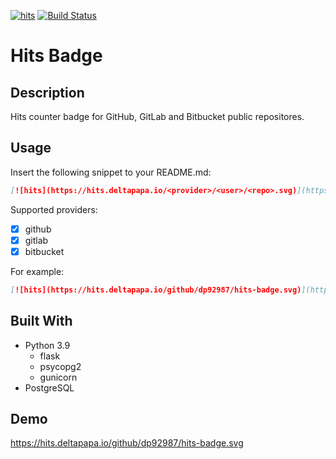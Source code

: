 [![hits](https://hits.deltapapa.io/github/dp92987/hits-badge.svg)](https://hits.deltapapa.io) [![Build Status](https://api.travis-ci.com/dp92987/hits-badge.svg?branch=master)](https://app.travis-ci.com/dp92987/hits-badge)

# Hits Badge

## Description

Hits counter badge for GitHub, GitLab and Bitbucket public repositores.

## Usage

Insert the following snippet to your README.md:

```markdown
[![hits](https://hits.deltapapa.io/<provider>/<user>/<repo>.svg)](https://hits.deltapapa.io)
```

Supported providers:
- [x] github
- [x] gitlab
- [x] bitbucket

For example:

```markdown
[![hits](https://hits.deltapapa.io/github/dp92987/hits-badge.svg)](https://hits.deltapapa.io)
```

## Built With
* Python 3.9
  * flask
  * psycopg2
  * gunicorn
* PostgreSQL

## Demo

https://hits.deltapapa.io/github/dp92987/hits-badge.svg

